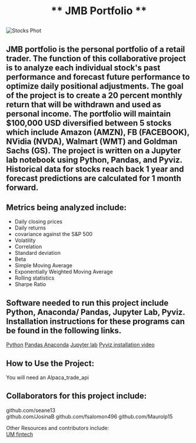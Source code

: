 # <p align="center"> ** JMB Portfolio **
  
  
![Stocks Phot](https://th.bing.com/th/id/R.ca30b038bdb3da11d2602d6a117fa151?rik=yfDcBEXZGafG1A&riu=http%3a%2f%2findustrywired.b-cdn.net%2fwp-content%2fuploads%2f2021%2f03%2fPicture2-1.jpg&ehk=96lskTCqintebQxgyHiCXyvEU0945v18X3AfQxGYim4%3d&risl=&pid=ImgRaw&r=0) 


## JMB portfolio is the personal portfolio of a retail trader. The function of this collaborative project is to analyze each individual stock's past performance and forecast future performance to optimize daily positional adjustments. The goal of the project is to create a 20 percent monthly return that will be withdrawn and used as personal income. The portfolio will maintain $100,000 USD diversified between 5 stocks which include Amazon (AMZN), FB (FACEBOOK), NVidia (NVDA), Walmart (WMT) and Goldman Sachs (GS). The project is written on a Jupyter lab notebook using Python, Pandas, and Pyviz. Historical data for stocks reach back 1 year and forecast predictions are calculated for 1 month forward. 


## Metrics being analyzed include:
* Daily closing prices
* Daily returns
* covariance against the S&P 500
* Volatility 
* Correlation 
* Standard deviation
* Beta
* Simple Moving Average
* Exponentially Weighted Moving Average
* Rolling statistics
* Sharpe Ratio

  
## Software needed to run this project include Python, Anaconda/ Pandas, Jupyter Lab, Pyviz. Installation instructions for these programs can be found in the following links.   

  
[Python](https://www.python.org/downloads/)
[Pandas Anaconda](https://anaconda.org/anaconda/pandas)
[Jupyter lab](https://jupyter.org/install)
[Pyviz installation video](https://youtu.be/ousjjkD4JbA)   


## How to Use the Project:

You will need an Alpaca_trade_api

## Collaborators for this project include:   
github.com/seane13  
github.com/JosinaB
github.com/fsalomon496
github.com/Maurolp15

Other Resources and contributors include:  
[UM fintech](https://bootcamp.miami.edu/fintech/)
